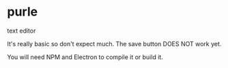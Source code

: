 # purle
text editor

It's really basic so don't expect much.
The save button DOES NOT work yet.

You will need NPM and Electron to compile it or build it.
